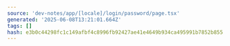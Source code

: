 ```yaml
---
source: 'dev-notes/app/[locale]/login/password/page.tsx'
generated: '2025-06-08T13:21:01.664Z'
tags: []
hash: e3b0c44298fc1c149afbf4c8996fb92427ae41e4649b934ca495991b7852b855
---
```


